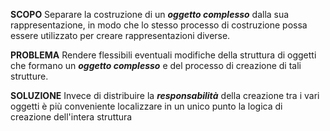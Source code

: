 **SCOPO**
Separare la costruzione di un ***oggetto complesso*** dalla sua rappresentazione, in modo che lo stesso processo di costruzione possa essere utilizzato per creare rappresentazioni diverse.

**PROBLEMA**
Rendere flessibili eventuali modifiche della struttura di oggetti che formano un ***oggetto complesso*** e del processo di creazione di tali strutture.

**SOLUZIONE**
Invece di distribuire la ***responsabilità*** della creazione tra i vari oggetti è più conveniente localizzare in un unico punto la logica di creazione dell'intera struttura